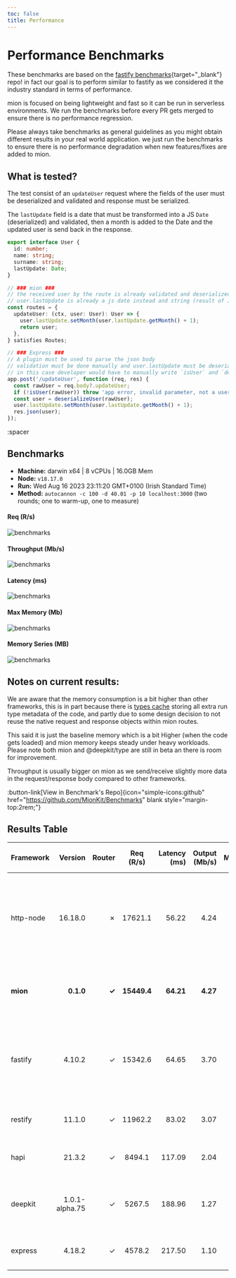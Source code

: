 ```yaml
---
toc: false
title: Performance
---
```


# Performance Benchmarks

These benchmarks are based on the [fastify benchmarks](https://github.com/fastify/benchmarks){target="_blank"} repo! in fact our goal is to perform similar to fastify as we considered it the industry standard in terms of performance.

mion is focused on being lightweight and fast so it can be run in serverless environments. We run the benchmarks before every PR gets merged to ensure there is no performance regression.

Please always take benchmarks as general guidelines as you might obtain different results in your real world application. we just run the benchmarks to ensure there is no performance degradation when new features/fixes are added to mion.


## What is tested?

The test consist of an `updateUser` request where the fields of the user must be deserialized and validated and response must be serialized.

The `lastUpdate` field is a date that must be transformed into a JS `Date` (deserialized) and validated, then a month is added to the Date and the updated user is send back in the response.

```ts
export interface User {
  id: number;
  name: string;
  surname: string;
  lastUpdate: Date;
}

// ### mion ###
// the received user by the route is already validated and deserialized
// user.lastUpdate is already a js date instead and string (result of JSON.parse)
const routes = {
  updateUser: (ctx, user: User): User => {
    user.lastUpdate.setMonth(user.lastUpdate.getMonth() + 1);
    return user;
  },
} satisfies Routes;

// ### Express ###
// A plugin must be used to parse the json body
// validation must be done manually and user.lastUpdate must be deserialized manually into a date
// in this case developer would have to manually write `isUser` and `deserializeUser` functions. (check src code fo those functions)
app.post('/updateUser', function (req, res) {
  const rawUser = req.body?.updateUser;
  if (!isUser(rawUser)) throw 'app error, invalid parameter, not a user';
  const user = deserializeUser(rawUser);
  user.lastUpdate.setMonth(user.lastUpdate.getMonth() + 1);
  res.json(user);
});
```

:spacer

## Benchmarks

- **Machine:** darwin x64 | 8 vCPUs | 16.0GB Mem
- **Node:** `v18.17.0`
- **Run:** Wed Aug 16 2023 23:11:20 GMT+0100 (Irish Standard Time)
- **Method:** `autocannon -c 100 -d 40.01 -p 10 localhost:3000` (two rounds; one to warm-up, one to measure)

#### Req (R/s)

![benchmarks](/charts-servers/requests.png)

#### Throughput (Mb/s)

![benchmarks](/charts-servers/throughput.png)

#### Latency (ms)

![benchmarks](/charts-servers/latency.png)

#### Max Memory (Mb)

![benchmarks](/charts-servers/maxMem.png)

#### Memory Series (MB)

![benchmarks](/charts-servers/memSeries.png)

## Notes on current results:

We are aware that the memory consumption is a bit higher than other frameworks, this is in part because there is [types cache](https://docs.deepkit.io/english/runtime-types.html#_type_cache) storing all extra run type metadata of the code, and partly due to some design decision to not reuse the native request and response objects within mion routes.

This said it is just the baseline memory which is a bit Higher (when the code gets loaded) and mion memory keeps steady under heavy workloads. Please note both mion and @deepkit/type are still in beta an there is room for improvement.

Throughput is usually bigger on mion as we send/receive slightly more data in the request/response body compared to other frameworks.

:button-link[View in Benchmark's Repo]{icon="simple-icons:github" href="https://github.com/MionKit/Benchmarks" blank style="margin-top:2rem;"}

## Results Table

| Framework |        Version | Router |  Req (R/s)  | Latency (ms) | Output (Mb/s) | Max Memory (Mb) | Max Cpu (%) | Validation | Description                                                                                               |
| :-------- | -------------: | -----: | :---------: | -----------: | ------------: | --------------: | ----------: | :--------: | :-------------------------------------------------------------------------------------------------------- |
| http-node |        16.18.0 |      ✗ |   17621.1   |        56.22 |          4.24 |              86 |         120 |     ✗      | Super basic and completely useless bare http server, should be the theoretical upper limit in performance |
| **mion**  |      **0.1.0** |  **✓** | **15449.4** |    **64.21** |      **4.27** |         **120** |     **129** |   **✓**    | **Automatic validation and serialization out of the box**                                                 |
| fastify   |         4.10.2 |      ✓ |   15342.6   |        64.65 |          3.70 |              96 |         124 |     -      | Validation using schemas and ajv. schemas are generated manually or using third party tools               |
| restify   |         11.1.0 |      ✓ |   11962.2   |        83.02 |          3.07 |             104 |         119 |     ✗      | manual validation or third party tools                                                                    |
| hapi      |         21.3.2 |      ✓ |   8494.1    |       117.09 |          2.04 |             106 |         130 |     ✗      | validation using joi or third party tools                                                                 |
| deepkit   | 1.0.1-alpha.75 |      ✓ |   5267.5    |       188.96 |          1.27 |             301 |         135 |     ✓      | Automatic validation and serialization out of the box                                                     |
| express   |         4.18.2 |      ✓ |   4578.2    |       217.50 |          1.10 |             125 |         120 |     ✗      | manual validation or third party tools                                                                    |
